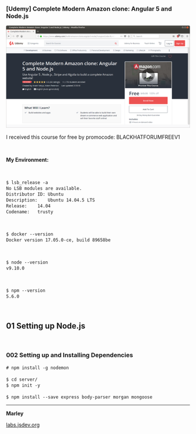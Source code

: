 ### [Udemy] Complete Modern Amazon clone: Angular 5 and Node.js

![Application](/img/00-intro.png?raw=true)

I received this course for free by promocode: BLACKHATFORUMFREEV1

<br/>

**My Environment:**

<br/>

    $ lsb_release -a
    No LSB modules are available.
    Distributor ID:	Ubuntu
    Description:	Ubuntu 14.04.5 LTS
    Release:	14.04
    Codename:	trusty


<br/>

    $ docker --version
    Docker version 17.05.0-ce, build 89658be

<br/>

    $ node --version
    v9.10.0

<br/>

    $ npm --version
    5.6.0

<br/>

## 01 Setting up Node.js

<br/>

### 002 Setting up and Installing Dependencies

    # npm install -g nodemon
    
    $ cd server/
    $ npm init -y
    
    $ npm install --save express body-parser morgan mongoose
    
    


___

**Marley**

<a href="https://labs.jsdev.org">labs.jsdev.org</a>
